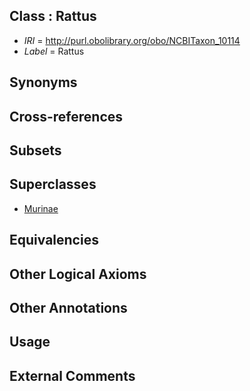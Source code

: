 
## Class : Rattus

 * *IRI* = http://purl.obolibrary.org/obo/NCBITaxon_10114
 * *Label* = Rattus

## Synonyms


## Cross-references


## Subsets


## Superclasses

 * [Murinae](../../NCBITaxon/07/NCBITaxon_39107.md)

## Equivalencies


## Other Logical Axioms


## Other Annotations


## Usage


## External Comments

